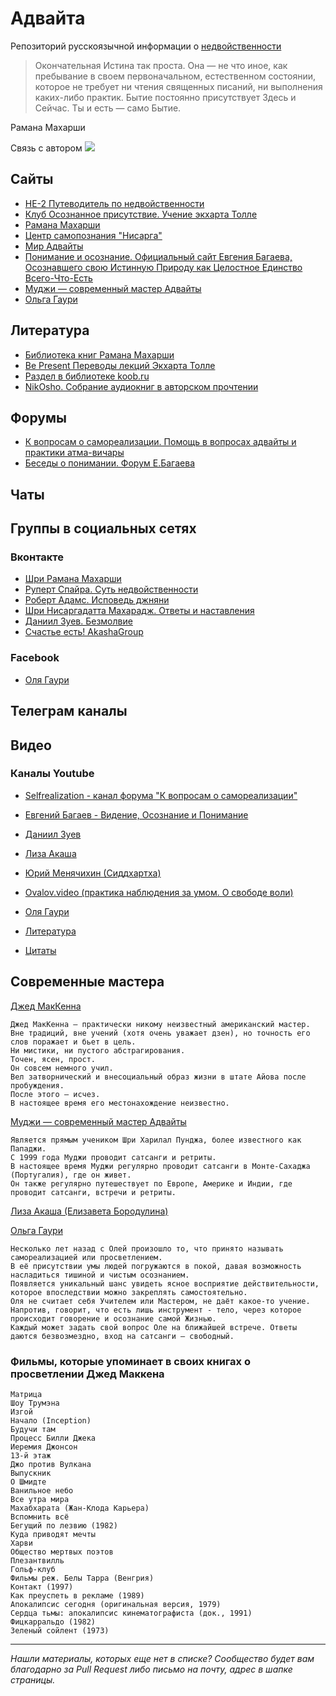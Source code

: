 # Адвайта
Репозиторий русскоязычной информации о [недвойственности](https://ru.wikipedia.org/wiki/%D0%9D%D0%B5%D0%B4%D0%B2%D0%BE%D0%B9%D1%81%D1%82%D0%B2%D0%B5%D0%BD%D0%BD%D0%BE%D1%81%D1%82%D1%8C)
>Окончательная Истина так проста. Она — не что иное, как пребывание в своем первоначальном, естественном состоянии, которое не требует ни чтения священных писаний, ни выполнения каких-либо практик. Бытие постоянно присутствует Здесь и Сейчас. Ты и есть — само Бытие.

Рамана Махарши

Связь с автором <img src="https://img.shields.io/badge/mkuligin%40-gmail.com-brightgreen" border="0">

## Сайты
+ [НЕ-2 Путеводитель по недвойственности](http://www.ne-2.ru/)
+ [Клуб Осознанное присутствие. Учение экхарта Толле](http://www.tolle.ru/)
+ [Рамана Махарши](http://ramana.ru/)
+ [Центр самопознания "Нисарга"](https://nisarga.center/)
+ [Мир Адвайты](http://advaitaworld.com/)
+ [Понимание и осознание. Официальный сайт Евгения Багаева, Осознавшего свою Истинную Природу как Целостное Единство Всего-Что-Есть](http://www.ponimanie.net/)
+ [Муджи — современный мастер Адвайты](https://mooji.ru/) 
+ [Ольга Гаури](http://olyagauri.ru/)


## Литература

+ [Библиотека книг Рамана Махарши](http://ramana.ru/books/index.html)
+ [Be Present Переводы лекций Экхарта Толле](https://sites.google.com/site/bepresent44/home)
+ [Раздел в библиотеке koob.ru](https://www.koob.ru/antireflection/)
+ [NikOsho. Собрание аудиокниг в авторском прочтении](http://nikosho.ru/)


## Форумы
+ [ К вопросам о самореализации. Помощь в вопросах адвайты и практики атма-вичары](http://selfrealization.info/threads/%D0%9E%D0%B1%D1%80%D0%B0%D1%89%D0%B5%D0%BD%D0%B8%D0%B5-%D0%BA-%D0%B3%D0%BE%D1%81%D1%82%D1%8F%D0%BC-%D0%BD%D0%B0%D1%88%D0%B5%D0%B3%D0%BE-%D1%84%D0%BE%D1%80%D1%83%D0%BC%D0%B0.1046/)
+ [Беседы о понимании. Форум Е.Багаева](http://www.ponimanie.net/forum/)


## Чаты


## Группы в социальных сетях
### Вконтакте
+ [Шри Рамана Махарши](https://vk.com/shri_ramana)
+ [Руперт Спайра. Суть недвойственности](https://vk.com/public_rupert_spira)
+ [Роберт Адамс. Исповедь джняни](https://vk.com/mtmind)
+ [Шри Нисаргадатта Махарадж. Ответы и наставления](https://vk.com/nisargadattamaharaj)
+ [Даниил Зуев. Безмолвие](https://vk.com/danielzuev_bezmolvie)
+ [Счастье есть! AkashaGroup](https://vk.com/akasha999world)


### Facebook
+ [Оля Гаури](https://www.facebook.com/olya.gauri)


## Телеграм каналы


## Видео
### Каналы Youtube
+ [Selfrealization - канал форума "К вопросам о самореализации"](https://www.youtube.com/channel/UCPrggD4EDi8I76pBusBlJww)
+ [Евгений Багаев - Видение, Осознание и Понимание](https://www.youtube.com/user/ponimanie/)
+ [Даниил Зуев](https://www.youtube.com/c/DanZuev/)
+ [Лиза Акаша](https://www.youtube.com/channel/UCqOjnh5cVRbc0VBR8EyPhHQ)
+ [Юрий Менячихин (Сиддхартха)](https://www.youtube.com/c/sidhintube/)
+ [Ovalov.video (практика наблюдения за умом. О свободе воли)](https://www.youtube.com/channel/UCFDNIkcERwUiptob6IkSb9g)
+ [Оля Гаури](https://www.youtube.com/channel/UCRVwYNoG64gS8JvwTpjQmig)

 

+ [Литература](https://github.com/helix4d/advita-ru/blob/master/list_of_references)
+ [Цитаты](https://github.com/helix4d/advita-ru/blob/master/quotes.md)

## Современные мастера
[Джед МакКенна](https://www.koob.ru/mckenna/)
```
Джед МакКенна — практически никому неизвестный американский мастер. 
Вне традиций, вне учений (хотя очень уважает дзен), но точность его слов поражает и бьет в цель. 
Ни мистики, ни пустого абстрагирования. 
Точен, ясен, прост. 
Он совсем немного учил. 
Вел затворнический и внесоциальный образ жизни в штате Айова после пробуждения. 
После этого — исчез.
В настоящее время его местонахождение неизвестно.
```

[Муджи — современный мастер Адвайты](https://mooji.ru/) 
```
Является прямым учеником Шри Харилал Пунджа, более известного как Пападжи. 
С 1999 года Муджи проводит сатсанги и ретриты. 
В настоящее время Муджи регулярно проводит сатсанги в Монте-Сахаджа (Португалия), где он живет. 
Он также регулярно путешествует по Европе, Америке и Индии, где проводит сатсанги, встречи и ретриты. 
```
[Лиза Акаша (Елизавета Бородулина)](https://m.vk.com/15akasha)

[Ольга Гаури](http://olyagauri.ru/)
```
Несколько лет назад с Олей произошло то, что принято называть самореализацией или просветлением. 
В её присутствии умы людей погружаются в покой, давая возможность насладиться тишиной и чистым осознанием. 
Появляется уникальный шанс увидеть ясное восприятие действительности, которое впоследствии можно закреплять самостоятельно. 
Оля не считает себя Учителем или Мастером, не даёт какое-то учение. 
Напротив, говорит, что есть лишь инструмент - тело, через которое происходит говорение и осознание самой Жизнью.
Каждый может задать свой вопрос Оле на ближайшей встрече. Ответы даются безвозмездно, вход на сатсанги — свободный.
```

### Фильмы, которые упоминает в своих книгах о просветлении Джед Маккена
```
Матрица
Шоу Трумэна
Изгой
Начало (Inception)
Будучи там
Процесс Билли Джека
Иеремия Джонсон
13-й этаж
Джо против Вулкана
Выпускник
О Шмидте
Ванильное небо
Все утра мира
Махабхарата (Жан-Клода Карьера)
Вспомнить всё
Бегущий по лезвию (1982)
Куда приводят мечты
Харви
Общество мертвых поэтов
Плезантвилль
Гольф-клуб
Фильмы реж. Белы Тарра (Венгрия)
Контакт (1997)
Как преуспеть в рекламе (1989)
Апокалипсис сегодня (оригинальная версия, 1979)
Сердца тьмы: апокалипсис кинематографиста (док., 1991)
Фицкарральдо (1982)
Зеленый сойлент (1973)
```

***


*<a name="1head">Нашли материалы, которых еще нет в списке? Сообщество будет вам благодарно за Pull Request либо письмо на почту, адрес в шапке страницы.</a>*


